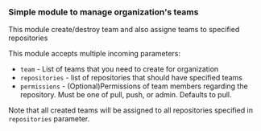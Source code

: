 ### Simple module to manage organization's teams

This module create/destroy team and also assigne teams to specified repositories

This module accepts multiple incoming parameters:
  * `team` - List of teams that you need to create for organization
  * `repositories` - list of repositories that should have specified teams
  * `permissions` - (Optional)Permissions of team members regarding the repository. Must be one of pull, push, or admin. Defaults to pull.

Note that all created teams will be assigned to all repositories specified in `repositories` parameter.
